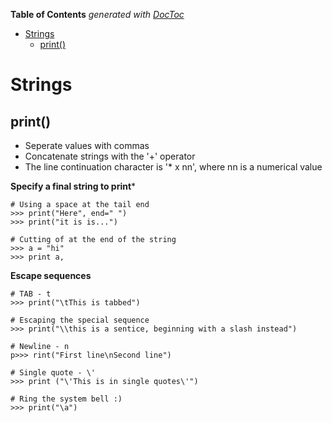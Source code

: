 <!-- START doctoc generated TOC please keep comment here to allow auto update -->
<!-- DON'T EDIT THIS SECTION, INSTEAD RE-RUN doctoc TO UPDATE -->
**Table of Contents**  *generated with [DocToc](https://github.com/thlorenz/doctoc)*

- [Strings](#strings)
  - [print()](#print)

<!-- END doctoc generated TOC please keep comment here to allow auto update -->

# Strings

## print()

* Seperate values with commas
* Concatenate strings with the '+' operator
* The line continuation character is '* x nn', where nn is a numerical value

**Specify a final string to print***

```
# Using a space at the tail end
>>> print("Here", end=" ")
>>> print("it is is...")

# Cutting of at the end of the string
>>> a = "hi"
>>> print a,
```

**Escape sequences**

```
# TAB - t
>>> print("\tThis is tabbed")

# Escaping the special sequence
>>> print("\\this is a sentice, beginning with a slash instead")

# Newline - n
p>>> rint("First line\nSecond line")

# Single quote - \'
>>> print ("\'This is in single quotes\'")

# Ring the system bell :)
>>> print("\a")

```
